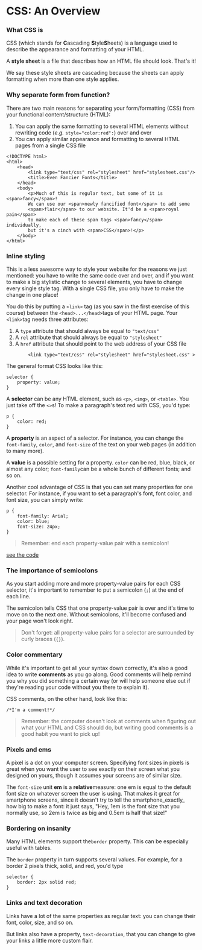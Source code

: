 # CSS: An Overview

### **What CSS is**

CSS \(which stands for **C**ascading **S**tyle**S**heets\) is a language used to describe the appearance and formatting of your HTML.

A **style sheet** is a file that describes how an HTML file should look. That's it!

We say these style sheets are cascading because the sheets can apply formatting when more than one style applies.

### **Why separate form from function?**

There are two main reasons for separating your form\/formatting \(CSS\) from your functional content\/structure \(HTML\):

1. You can apply the same formatting to several HTML elements without rewriting code \(_e.g._ `style="color:red":`\) over and over
2. You can apply similar appearance and formatting to several HTML pages from a single CSS file

```
<!DOCTYPE html>
<html>
    <head>
        <link type="text/css" rel="stylesheet" href="stylesheet.css"/>
        <title>Even Fancier Fonts</title>
    </head>
    <body>
        <p>Much of this is regular text, but some of it is <span>fancy</span>!
        We can use our <span>newly fancified font</span> to add some
        <span>flair</span> to our website. It'd be a <span>royal pain</span> 
        to make each of these span tags <span>fancy</span> individually,
        but it's a cinch with <span>CSS</span>!</p>
    </body>
</html>
```

### **Inline styling**

This is a less awesome way to style your website for the reasons we just mentioned: you have to write the same code over and over, and if you want to make a big stylistic change to several elements, you have to change every single style tag. With a single CSS file, you only have to make the change in one place!

You do this by putting a `<link>` tag \(as you saw in the first exercise of this course\) between the `<head>...</head>`tags of your HTML page. Your `<link>`tag needs three attributes:

1. A `type` attribute that should always be equal to `"text/css"`
2. A `rel` attribute that should always be equal to `"stylesheet"`
3. A `href` attribute that should point to the web address of your CSS file

```
        <link type="text/css" rel="stylesheet" href="stylesheet.css" >
```

The general format CSS looks like this:

```
selector {
    property: value;
}
```

A **selector** can be any HTML element, such as `<p>`, `<img>`, or `<table>`. You just take off the `<>`s! To make a paragraph's text red with CSS, you'd type:

```
p {
    color: red;
}
```

A **property** is an aspect of a selector. For instance, you can change the `font-family`, `color`, and `font-size` of the text on your web pages \(in addition to many more\).

A **value** is a possible setting for a property. `color` can be red, blue, black, or almost any color; `font-family`can be a whole bunch of different fonts; and so on.

Another cool advantage of CSS is that you can set many properties for one selector. For instance, if you want to set a paragraph's font, font color, and font size, you can simply write:

```
p {
    font-family: Arial;
    color: blue;
    font-size: 24px;
}
```

> Remember: end each property-value pair with a semicolon!

[see the code](https://denishromenko.gitbooks.io/codeacademy_doc/content/introduction_to_css/ex1.html)

### **The importance of semicolons**

As you start adding more and more property-value pairs for each CSS selector, it's important to remember to put a semicolon \(`;`\) at the end of each line.

The semicolon tells CSS that one property-value pair is over and it's time to move on to the next one. Without semicolons, it'll become confused and your page won't look right.

> Don't forget: all property-value pairs for a selector are surrounded by curly braces \(`{}`\).

### **Color commentary**

While it's important to get all your syntax down correctly, it's also a good idea to write **comments** as you go along. Good comments will help remind you why you did something a certain way \(or will help someone else out if they're reading your code without you there to explain it\).

CSS comments, on the other hand, look like this:

```
/*I'm a comment!*/
```

> Remember: the computer doesn't look at comments when figuring out what your HTML and CSS should do, but writing good comments is a good habit you want to pick up!

### **Pixels and ems**

A pixel is a dot on your computer screen. Specifying font sizes in pixels is great when you want the user to see exactly on their screen what you designed on yours, though it assumes your screens are of similar size.

The `font-size` unit **em** is a **relative**measure: one em is equal to the default font size on whatever screen the user is using. That makes it great for smartphone screens, since it doesn't try to tell the smartphone_exactly_ how big to make a font: it just says, "Hey, 1em is the font size that you normally use, so 2em is twice as big and 0.5em is half that size!"

### **Bordering on insanity**

Many HTML elements support the`border` property. This can be especially useful with tables.

The `border` property in turn supports several values. For example, for a border 2 pixels thick, solid, and red, you'd type

```
selector {
    border: 2px solid red;
}
```

### **Links and text decoration**

Links have a lot of the same properties as regular text: you can change their font, color, size, and so on.

But links also have a property, `text-decoration`, that you can change to give your links a little more custom flair.



